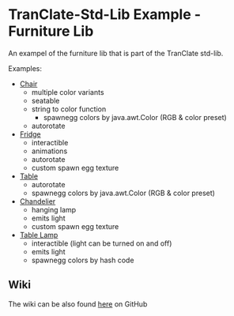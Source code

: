 # TranClate-Std-Lib Example - Furniture Lib

An exampel of the furniture lib that is part of the TranClate std-lib.

Examples:
- [Chair](https://github.com/TimoliaCreative/Furniture-Demo/blob/main/src/main/kotlin/com/tcreative/addons/furniture/Chair.kt) 
  - multiple color variants
  - seatable
  - string to color function
    -  spawnegg colors by java.awt.Color (RGB & color preset)
  - autorotate
- [Fridge](https://github.com/TimoliaCreative/Furniture-Demo/blob/main/src/main/kotlin/com/tcreative/addons/furniture/Fridge.kt)
  - interactible
  - animations
  - autorotate
  - custom spawn egg texture
- [Table](https://github.com/TimoliaCreative/Furniture-Demo/blob/main/src/main/kotlin/com/tcreative/addons/furniture/Table.kt)
  - autorotate
  - spawnegg colors by java.awt.Color (RGB & color preset)
- [Chandelier](https://github.com/TimoliaCreative/Furniture-Demo/blob/main/src/main/kotlin/com/tcreative/addons/furniture/Chandelier.kt)
  - hanging lamp
  - emits light
  - custom spawn egg texture
- [Table Lamp](https://github.com/TimoliaCreative/Furniture-Demo/blob/main/src/main/kotlin/com/tcreative/addons/furniture/TableLamp.kt)
  - interactible (light can be turned on and off)
  - emits light
  - spawnegg colors by hash code

## Wiki

The wiki can be also found [here](https://timoliacreative.github.io/#/) on GitHub
